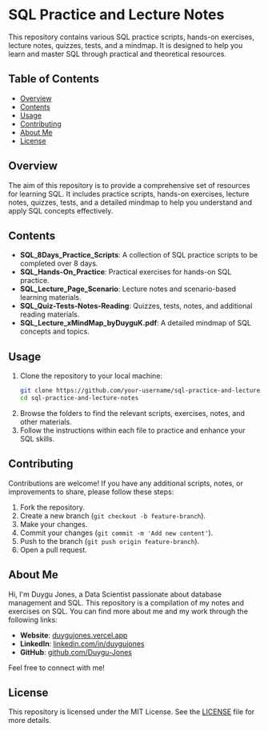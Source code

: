 # SQL Practice and Lecture Notes

This repository contains various SQL practice scripts, hands-on exercises, lecture notes, quizzes, tests, and a mindmap. It is designed to help you learn and master SQL through practical and theoretical resources.

## Table of Contents

- [Overview](#overview)
- [Contents](#contents)
- [Usage](#usage)
- [Contributing](#contributing)
- [About Me](#about-me)
- [License](#license)

## Overview

The aim of this repository is to provide a comprehensive set of resources for learning SQL. It includes practice scripts, hands-on exercises, lecture notes, quizzes, tests, and a detailed mindmap to help you understand and apply SQL concepts effectively.

## Contents

- **SQL_8Days_Practice_Scripts**: A collection of SQL practice scripts to be completed over 8 days.
- **SQL_Hands-On_Practice**: Practical exercises for hands-on SQL practice.
- **SQL_Lecture_Page_Scenario**: Lecture notes and scenario-based learning materials.
- **SQL_Quiz-Tests-Notes-Reading**: Quizzes, tests, notes, and additional reading materials.
- **SQL_Lecture_xMindMap_byDuyguK.pdf**: A detailed mindmap of SQL concepts and topics.

## Usage

1. Clone the repository to your local machine:
    ```bash
    git clone https://github.com/your-username/sql-practice-and-lecture-notes.git
    cd sql-practice-and-lecture-notes
    ```
2. Browse the folders to find the relevant scripts, exercises, notes, and other materials.
3. Follow the instructions within each file to practice and enhance your SQL skills.

## Contributing

Contributions are welcome! If you have any additional scripts, notes, or improvements to share, please follow these steps:

1. Fork the repository.
2. Create a new branch (`git checkout -b feature-branch`).
3. Make your changes.
4. Commit your changes (`git commit -m 'Add new content'`).
5. Push to the branch (`git push origin feature-branch`).
6. Open a pull request.

## About Me

Hi, I'm Duygu Jones, a Data Scientist passionate about database management and SQL. This repository is a compilation of my notes and exercises on SQL. You can find more about me and my work through the following links:

- **Website**: [duygujones.vercel.app](https://duygujones.vercel.app/)
- **LinkedIn**: [linkedin.com/in/duygujones](https://www.linkedin.com/in/duygujones/)
- **GitHub**: [github.com/Duygu-Jones](https://github.com/Duygu-Jones)

Feel free to connect with me!

## License

This repository is licensed under the MIT License. See the [LICENSE](LICENSE) file for more details.
